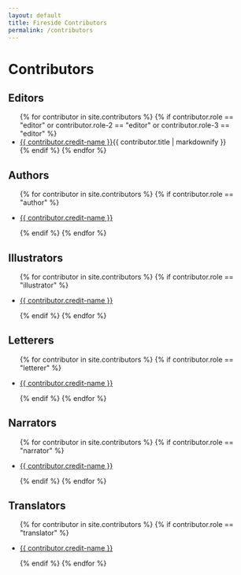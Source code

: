 ```yaml
---
layout: default
title: Fireside Contributors
permalink: /contributors
---
```


<h1>Contributors</h1>

<h2>Editors</h2>
<ul>
  {% for contributor in site.contributors %}
  {% if contributor.role == "editor" or contributor.role-2 == "editor" or contributor.role-3 == "editor" %}
    <li>
      <a href="{{ contributor.url }}">{{ contributor.credit-name }}</a>{{ contributor.title | markdownify }}
    </li>
    {% endif %}
  {% endfor %}
</ul>

<h2>Authors</h2>
<ul>
  {% for contributor in site.contributors %}
  {% if contributor.role == "author" %}
    <li>
      <p><a href="{{ contributor.url }}">{{ contributor.credit-name }}</a></p>
    </li>
    {% endif %}
  {% endfor %}
</ul>

<h2>Illustrators</h2>
<ul>
  {% for contributor in site.contributors %}
  {% if contributor.role == "illustrator" %}
    <li>
      <p><a href="{{ contributor.url }}">{{ contributor.credit-name }}</a></p>
    </li>
    {% endif %}
  {% endfor %}
</ul>

<h2>Letterers</h2>
<ul>
  {% for contributor in site.contributors %}
  {% if contributor.role == "letterer" %}
    <li>
      <p><a href="{{ contributor.url }}">{{ contributor.credit-name }}</a></p>
    </li>
    {% endif %}
  {% endfor %}
</ul>

<h2>Narrators</h2>
<ul>
  {% for contributor in site.contributors %}
  {% if contributor.role == "narrator" %}
    <li>
      <p><a href="{{ contributor.url }}">{{ contributor.credit-name }}</a></p>
    </li>
    {% endif %}
  {% endfor %}
</ul>

<h2>Translators</h2>
<ul>
  {% for contributor in site.contributors %}
  {% if contributor.role == "translator" %}
    <li>
      <p><a href="{{ contributor.url }}">{{ contributor.credit-name }}</a></p>
    </li>
    {% endif %}
  {% endfor %}
</ul>
